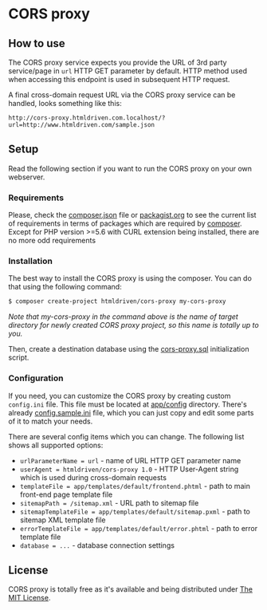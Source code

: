 # CORS proxy

## How to use

The CORS proxy service expects you provide the URL of 3rd party service/page in `url` HTTP GET parameter by default. HTTP method used when accessing this endpoint is used in subsequent HTTP request.

A final cross-domain request URL via the CORS proxy service can be handled, looks something like this:

```
http://cors-proxy.htmldriven.com.localhost/?url=http://www.htmldriven.com/sample.json
````

## Setup

Read the following section if you want to run the CORS proxy on your own webserver.

### Requirements

Please, check the [composer.json](../../composer.json) file or [packagist.org](https://packagist.org/packages/htmldriven/cors-proxy) to see the current list of requirements in terms of packages which are required by [composer](https://getcomposer.org/).
Except for PHP version >=5.6 with CURL extension being installed, there are no more odd requirements

### Installation

The best way to install the CORS proxy is using the composer. You can do that using the following command:

```sh
$ composer create-project htmldriven/cors-proxy my-cors-proxy
```

*Note that my-cors-proxy in the command above is the name of target directory for newly created CORS proxy project, so this name is totally up to you.*

Then, create a destination database using the [cors-proxy.sql](../../app/database/cors-proxy.sql) initialization script.

### Configuration

If you need, you can customize the CORS proxy by creating custom `config.ini` file. This file must be located at [app/config](../../app/config) directory.
There's already [config.sample.ini](../../app/config/config.sample.ini) file, which you can just copy and edit some parts of it to match your needs.

There are several config items which you can change. The following list shows all supported options:

- `urlParameterName = url` - name of URL HTTP GET parameter name
- `userAgent = htmldriven/cors-proxy 1.0` - HTTP User-Agent string which is used during cross-domain requests
- `templateFile = app/templates/default/frontend.phtml` - path to main front-end page template file
- `sitemapPath = /sitemap.xml` - URL path to sitemap file
- `sitemapTemplateFile = app/templates/default/sitemap.pxml` - path to sitemap XML template file
- `errorTemplateFile = app/templates/default/error.phtml` - path to error template file
- `database = ...` - database connection settings

## License

CORS proxy is totally free as it's available and being distributed under [The MIT License](../../LICENSE).
